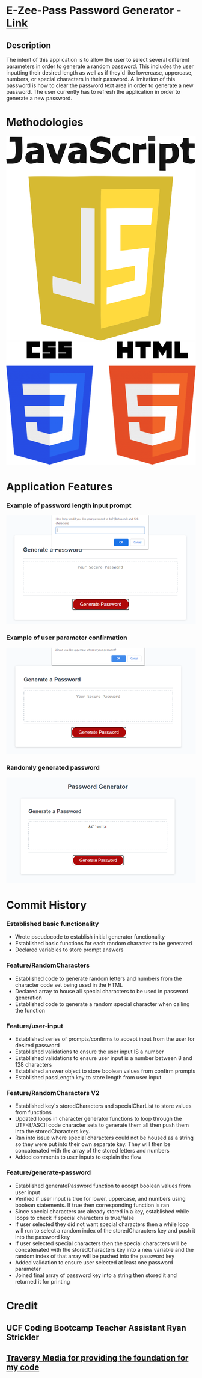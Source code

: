 # E-Zee-Pass Password Generator - [Link](https://smithbware89.github.io/e-zee-pass/)
## Description
The intent of this application is to allow the user to select several different parameters in order to generate a random password. This includes the user inputting their desired length as well as if they'd like lowercase, uppercase, numbers, or special characters in their password. A limitation of this password is how to clear the password text area in order to generate a new password. The user currently has to refresh the application in order to generate a new password.

# Methodologies
![Javascript logo](./media/javascript.png)
![HTML and CSS logo](./media/html-css.png)

# Application Features
### Example of password length input prompt
![Example of an input box asking user to input a number for the password length](./media/length-input.png)

### Example of user parameter confirmation
![Example of a confirmation prompt to determine if user would like uppercase letters](./media/parameter-confirm.png)

### Randomly generated password
![Example of a randomly generated password](./media/generated-password.png)

# Commit History

### Established basic functionality
- Wrote pseudocode to establish initial generator functionality
- Established basic functions for each random character to be generated
- Declared variables to store prompt answers

### Feature/RandomCharacters
- Established code to generate random letters and numbers from the character code set being used in the HTML
- Declared array to house all special characters to be used in password generation
- Established code to generate a random special character when calling the function

### Feature/user-input
- Established series of prompts/confirms to accept input from the user for desired password
- Established validations to ensure the user input IS a number
- Established validations to ensure user input is a number between 8 and 128 characters
- Established answer object to store boolean values from confirm prompts
- Established passLength key to store length from user input

### Feature/RandomCharacters V2
- Established key's storedCharacters and specialCharList to store values from functions
- Updated loops in character generator functions to loop through the UTF-8/ASCII code character sets to generate them all then push them into the storedCharacters key.
- Ran into issue where special characters could not be housed as a string so they were put into their own separate key. They will then be concatenated with the array of the stored letters and numbers
- Added comments to user inputs to explain the flow

### Feature/generate-password
- Established generatePassword function to accept boolean values from user input
- Verified if user input is true for lower, uppercase, and numbers using boolean statements. If true then corresponding function is ran
- Since special characters are already stored in a key, established while loops to check if special characters is true/false
- If user selected they did not want special characters then a while loop will run to select a random index of the storedCharacters key and push it into the password key
- If user selected special characters then the special characters will be concatenated with the storedCharacters key into a new variable and the random index of that array will be pushed into the password key
- Added validation to ensure user selected at least one password parameter
- Joined final array of password key into a string then stored it and returned it for printing

# Credit
## UCF Coding Bootcamp Teacher Assistant Ryan Strickler
## [Traversy Media for providing the foundation for my code](https://www.youtube.com/watch?v=duNmhKgtcsI)
